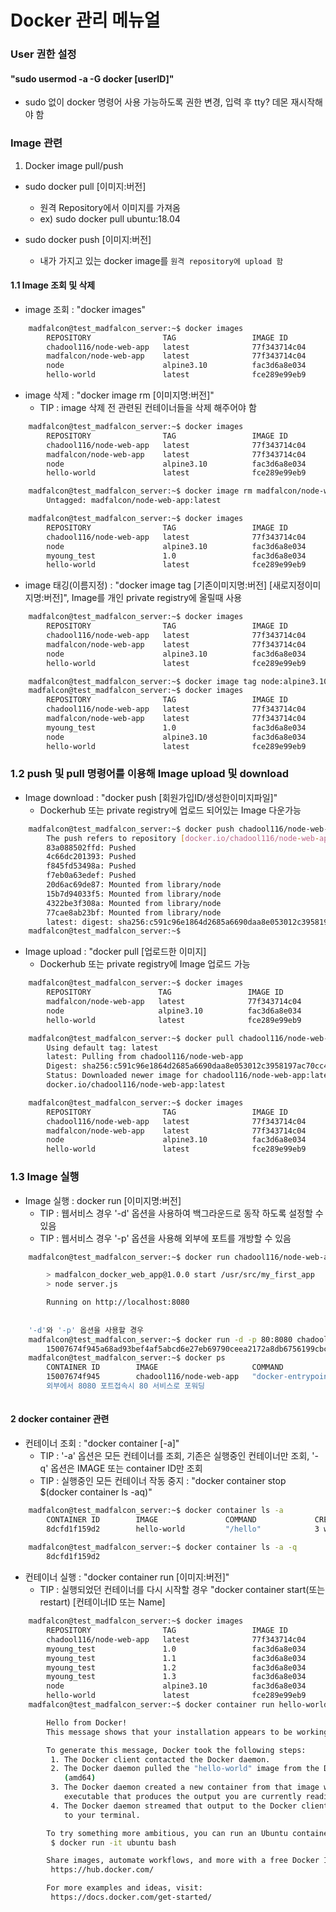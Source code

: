 # Docker 관리 메뉴얼

### User 권한 설정

#### "sudo usermod -a -G docker [userID]" 
 - sudo 없이 docker 명령어 사용 가능하도록 권한 변경, 입력 후 tty? 데몬 재시작해야 함



### Image 관련

1. Docker image pull/push

 - sudo docker pull [이미지:버전] 
    - 원격 Repository에서 이미지를 가져옴
   - ex) sudo docker pull ubuntu:18.04
 - sudo docker push [이미지:버전]

   - 내가 가지고 있는 docker image를 `원격 repository에 upload 함`





#### 1.1 Image 조회 및 삭제
 - image 조회 : "docker images"
```bash
	madfalcon@test_madfalcon_server:~$ docker images
		REPOSITORY                TAG                 IMAGE ID            CREATED             SIZE
		chadool116/node-web-app   latest              77f343714c04        2 weeks ago         109MB
		madfalcon/node-web-app    latest              77f343714c04        2 weeks ago         109MB
		node                      alpine3.10          fac3d6a8e034        2 weeks ago         106MB
		hello-world               latest              fce289e99eb9        11 months ago       1.84kB
```

 - image 삭제 : "docker image rm [이미지명:버전]" 
	- TIP : image 삭제 전 관련된 컨테이너들을 삭제 해주어야 함
```bash
	madfalcon@test_madfalcon_server:~$ docker images
		REPOSITORY                TAG                 IMAGE ID            CREATED             SIZE
		chadool116/node-web-app   latest              77f343714c04        2 weeks ago         109MB
		madfalcon/node-web-app    latest              77f343714c04        2 weeks ago         109MB
		node                      alpine3.10          fac3d6a8e034        2 weeks ago         106MB
		hello-world               latest              fce289e99eb9        11 months ago       1.84kB

	madfalcon@test_madfalcon_server:~$ docker image rm madfalcon/node-web-app:latest 
		Untagged: madfalcon/node-web-app:latest

	madfalcon@test_madfalcon_server:~$ docker images
		REPOSITORY                TAG                 IMAGE ID            CREATED             SIZE
		chadool116/node-web-app   latest              77f343714c04        2 weeks ago         109MB
		node                      alpine3.10          fac3d6a8e034        2 weeks ago         106MB
		myoung_test               1.0                 fac3d6a8e034        2 weeks ago         106MB
		hello-world               latest              fce289e99eb9        11 months ago       1.84kB
```

 - image 태깅(이름지정) : "docker image tag [기존이미지명:버전] [새로지정이미지명:버전]", Image를 개인 private registry에 올릴때 사용
```bash
	madfalcon@test_madfalcon_server:~$ docker images
		REPOSITORY                TAG                 IMAGE ID            CREATED             SIZE
		chadool116/node-web-app   latest              77f343714c04        2 weeks ago         109MB
		madfalcon/node-web-app    latest              77f343714c04        2 weeks ago         109MB
		node                      alpine3.10          fac3d6a8e034        2 weeks ago         106MB
		hello-world               latest              fce289e99eb9        11 months ago       1.84kB

	madfalcon@test_madfalcon_server:~$ docker image tag node:alpine3.10 myoung_test:1.0
	madfalcon@test_madfalcon_server:~$ docker images
		REPOSITORY                TAG                 IMAGE ID            CREATED             SIZE
		chadool116/node-web-app   latest              77f343714c04        2 weeks ago         109MB
		madfalcon/node-web-app    latest              77f343714c04        2 weeks ago         109MB
		myoung_test               1.0                 fac3d6a8e034        2 weeks ago         106MB
		node                      alpine3.10          fac3d6a8e034        2 weeks ago         106MB
		hello-world               latest              fce289e99eb9        11 months ago       1.84kB
```

### 1.2 push 및 pull 명령어를 이용해 Image upload 및 download
 - Image download : "docker push [회원가입ID/생성한이미지파일]"
	- Dockerhub 또는 private registry에 업로드 되어있는 Image 다운가능
```bash
	madfalcon@test_madfalcon_server:~$ docker push chadool116/node-web-app
		The push refers to repository [docker.io/chadool116/node-web-app]
		83a088502ffd: Pushed 
		4c66dc201393: Pushed 
		f845fd53498a: Pushed 
		f7eb0a63edef: Pushed 
		20d6ac69de87: Mounted from library/node 
		15b7d94033f5: Mounted from library/node 
		4322be3f308a: Mounted from library/node 
		77cae8ab23bf: Mounted from library/node 
		latest: digest: sha256:c591c96e1864d2685a6690daa8e053012c3958197ac70cc4abdbd1637447aa18 size: 1990
	madfalcon@test_madfalcon_server:~$
```

 - Image upload : "docker pull [업로드한 이미지]
	- Dockerhub 또는 private registry에 Image 업로드 가능
```bash
	madfalcon@test_madfalcon_server:~$ docker images
		REPOSITORY               TAG                 IMAGE ID            CREATED             SIZE
		madfalcon/node-web-app   latest              77f343714c04        8 days ago          109MB
		node                     alpine3.10          fac3d6a8e034        9 days ago          106MB
		hello-world              latest              fce289e99eb9        11 months ago       1.84kB

	madfalcon@test_madfalcon_server:~$ docker pull chadool116/node-web-app
		Using default tag: latest
		latest: Pulling from chadool116/node-web-app
		Digest: sha256:c591c96e1864d2685a6690daa8e053012c3958197ac70cc4abdbd1637447aa18
		Status: Downloaded newer image for chadool116/node-web-app:latest
		docker.io/chadool116/node-web-app:latest

	madfalcon@test_madfalcon_server:~$ docker images
		REPOSITORY                TAG                 IMAGE ID            CREATED             SIZE
		chadool116/node-web-app   latest              77f343714c04        8 days ago          109MB
		madfalcon/node-web-app    latest              77f343714c04        8 days ago          109MB
		node                      alpine3.10          fac3d6a8e034        9 days ago          106MB
		hello-world               latest              fce289e99eb9        11 months ago       1.84kB
```

### 1.3 Image 실행
 - Image 실행 : docker run [이미지명:버전]
	- TIP : 웹서비스 경우 '-d' 옵션을 사용하여 백그라운드로 동작 하도록 설정할 수 있음
	- TIP : 웹서비스 경우 '-p' 옵션을 사용해 외부에 포트를 개방할 수 있음
```bash
	madfalcon@test_madfalcon_server:~$ docker run chadool116/node-web-app

		> madfalcon_docker_web_app@1.0.0 start /usr/src/my_first_app
		> node server.js

		Running on http://localhost:8080
	
	
	'-d'와 '-p' 옵션을 사용할 경우
	madfalcon@test_madfalcon_server:~$ docker run -d -p 80:8080 chadool116/node-web-app
		15007674f945a68ad93bef4af5abcd6e27eb69790ceea2172a8db6756199cbc7
	madfalcon@test_madfalcon_server:~$ docker ps
		CONTAINER ID        IMAGE                     COMMAND                  CREATED             STATUS              PORTS                            NAMES
		15007674f945        chadool116/node-web-app   "docker-entrypoint.s   5 seconds ago       Up 2 seconds        80/tcp, 0.0.0.0:80->8080/tcp   inspiring_chaplygin
		외부에서 8080 포트접속시 80 서비스로 포워딩
	
```



#### 2 docker container 관련
 - 컨테이너 조회 : "docker container [-a]"
	- TIP : '-a' 옵션은 모든 컨테이너를 조회, 기존은 실행중인 컨테이너만 조회, '-q' 옵션은 IMAGE 또는 container ID만 조회
	- TIP : 실행중인 모든 컨테이너 작동 중지 : "docker container stop $(docker container ls -aq)"
```bash
	madfalcon@test_madfalcon_server:~$ docker container ls -a
		CONTAINER ID        IMAGE               COMMAND             CREATED             STATUS                   PORTS               NAMES
		8dcfd1f159d2        hello-world         "/hello"            3 weeks ago         Exited (0) 3 weeks ago                       nifty_gates
	
	madfalcon@test_madfalcon_server:~$ docker container ls -a -q
		8dcfd1f159d2
```

 - 컨테이너 실행 : 	"docker container run [이미지:버전]"
	- TIP : 실행되었던 컨테이너를 다시 시작할 경우 "docker container start(또는 restart) [컨테이너ID 또는 Name]
```bash
	madfalcon@test_madfalcon_server:~$ docker images
		REPOSITORY                TAG                 IMAGE ID            CREATED             SIZE
		chadool116/node-web-app   latest              77f343714c04        2 weeks ago         109MB
		myoung_test               1.0                 fac3d6a8e034        2 weeks ago         106MB
		myoung_test               1.1                 fac3d6a8e034        2 weeks ago         106MB
		myoung_test               1.2                 fac3d6a8e034        2 weeks ago         106MB
		myoung_test               1.3                 fac3d6a8e034        2 weeks ago         106MB
		node                      alpine3.10          fac3d6a8e034        2 weeks ago         106MB
		hello-world               latest              fce289e99eb9        11 months ago       1.84kB
	madfalcon@test_madfalcon_server:~$ docker container run hello-world

		Hello from Docker!
		This message shows that your installation appears to be working correctly.

		To generate this message, Docker took the following steps:
		 1. The Docker client contacted the Docker daemon.
		 2. The Docker daemon pulled the "hello-world" image from the Docker Hub.
			(amd64)
		 3. The Docker daemon created a new container from that image which runs the
			executable that produces the output you are currently reading.
		 4. The Docker daemon streamed that output to the Docker client, which sent it
			to your terminal.

		To try something more ambitious, you can run an Ubuntu container with:
		 $ docker run -it ubuntu bash

		Share images, automate workflows, and more with a free Docker ID:
		 https://hub.docker.com/

		For more examples and ideas, visit:
		 https://docs.docker.com/get-started/
```




